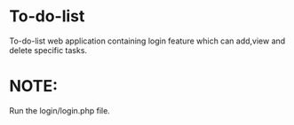 # To-do-list
To-do-list web application containing login feature which can add,view and delete specific tasks.

# NOTE:
Run the login/login.php file.
